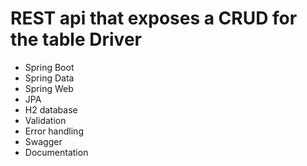 # REST api that exposes a CRUD for the table Driver

- Spring Boot
- Spring Data
- Spring Web
- JPA
- H2 database
- Validation
- Error handling
- Swagger
- Documentation